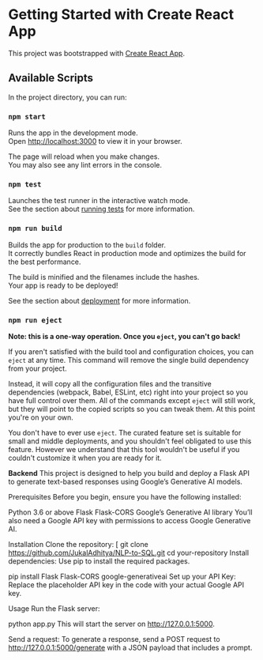 # Getting Started with Create React App

This project was bootstrapped with [Create React App](https://github.com/facebook/create-react-app).

## Available Scripts

In the project directory, you can run:

### `npm start`

Runs the app in the development mode.\
Open [http://localhost:3000](http://localhost:3000) to view it in your browser.

The page will reload when you make changes.\
You may also see any lint errors in the console.

### `npm test`

Launches the test runner in the interactive watch mode.\
See the section about [running tests](https://facebook.github.io/create-react-app/docs/running-tests) for more information.

### `npm run build`

Builds the app for production to the `build` folder.\
It correctly bundles React in production mode and optimizes the build for the best performance.

The build is minified and the filenames include the hashes.\
Your app is ready to be deployed!

See the section about [deployment](https://facebook.github.io/create-react-app/docs/deployment) for more information.

### `npm run eject`

**Note: this is a one-way operation. Once you `eject`, you can't go back!**

If you aren't satisfied with the build tool and configuration choices, you can `eject` at any time. This command will remove the single build dependency from your project.

Instead, it will copy all the configuration files and the transitive dependencies (webpack, Babel, ESLint, etc) right into your project so you have full control over them. All of the commands except `eject` will still work, but they will point to the copied scripts so you can tweak them. At this point you're on your own.

You don't have to ever use `eject`. The curated feature set is suitable for small and middle deployments, and you shouldn't feel obligated to use this feature. However we understand that this tool wouldn't be useful if you couldn't customize it when you are ready for it.

**Backend**
This project is designed to help you build and deploy a Flask API to generate text-based responses using Google’s Generative AI models.

Prerequisites
Before you begin, ensure you have the following installed:

Python 3.6 or above
Flask
Flask-CORS
Google’s Generative AI library
You’ll also need a Google API key with permissions to access Google Generative AI.

Installation
Clone the repository:
[
git clone https://github.com/JukalAdhitya/NLP-to-SQL.git
cd your-repository
Install dependencies: Use pip to install the required packages.

pip install Flask Flask-CORS google-generativeai
Set up your API Key: Replace the placeholder API key in the code with your actual Google API key.

Usage
Run the Flask server:

python app.py
This will start the server on http://127.0.0.1:5000.

Send a request: To generate a response, send a POST request to http://127.0.0.1:5000/generate with a JSON payload that includes a prompt.

